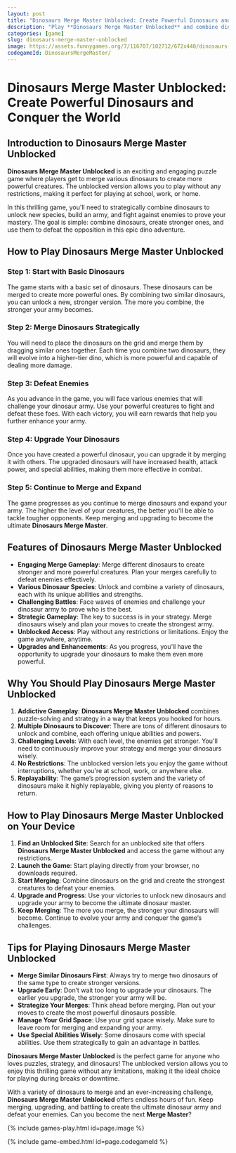 ```yaml
---
layout: post
title: "Dinosaurs Merge Master Unblocked: Create Powerful Dinosaurs and Conquer the World"
description: "Play **Dinosaurs Merge Master Unblocked** and combine dinosaurs to create powerful creatures. Build your army, defeat enemies, and become the ultimate dinosaur master!"
categories: [game]
slug: dinosaurs-merge-master-unblocked
image: https://assets.funnygames.org/7/116707/102712/672x448/dinosaurs-merge-master.webp
codegameId: DinosaursMergeMaster/
---
```


# Dinosaurs Merge Master Unblocked: Create Powerful Dinosaurs and Conquer the World

## Introduction to Dinosaurs Merge Master Unblocked

**Dinosaurs Merge Master Unblocked** is an exciting and engaging puzzle game where players get to merge various dinosaurs to create more powerful creatures. The unblocked version allows you to play without any restrictions, making it perfect for playing at school, work, or home.

In this thrilling game, you'll need to strategically combine dinosaurs to unlock new species, build an army, and fight against enemies to prove your mastery. The goal is simple: combine dinosaurs, create stronger ones, and use them to defeat the opposition in this epic dino adventure.

## How to Play Dinosaurs Merge Master Unblocked

### Step 1: Start with Basic Dinosaurs

The game starts with a basic set of dinosaurs. These dinosaurs can be merged to create more powerful ones. By combining two similar dinosaurs, you can unlock a new, stronger version. The more you combine, the stronger your army becomes.

### Step 2: Merge Dinosaurs Strategically

You will need to place the dinosaurs on the grid and merge them by dragging similar ones together. Each time you combine two dinosaurs, they will evolve into a higher-tier dino, which is more powerful and capable of dealing more damage.

### Step 3: Defeat Enemies

As you advance in the game, you will face various enemies that will challenge your dinosaur army. Use your powerful creatures to fight and defeat these foes. With each victory, you will earn rewards that help you further enhance your army.

### Step 4: Upgrade Your Dinosaurs

Once you have created a powerful dinosaur, you can upgrade it by merging it with others. The upgraded dinosaurs will have increased health, attack power, and special abilities, making them more effective in combat.

### Step 5: Continue to Merge and Expand

The game progresses as you continue to merge dinosaurs and expand your army. The higher the level of your creatures, the better you'll be able to tackle tougher opponents. Keep merging and upgrading to become the ultimate **Dinosaurs Merge Master**.

## Features of Dinosaurs Merge Master Unblocked

- **Engaging Merge Gameplay**: Merge different dinosaurs to create stronger and more powerful creatures. Plan your merges carefully to defeat enemies effectively.
- **Various Dinosaur Species**: Unlock and combine a variety of dinosaurs, each with its unique abilities and strengths.
- **Challenging Battles**: Face waves of enemies and challenge your dinosaur army to prove who is the best.
- **Strategic Gameplay**: The key to success is in your strategy. Merge dinosaurs wisely and plan your moves to create the strongest army.
- **Unblocked Access**: Play without any restrictions or limitations. Enjoy the game anywhere, anytime.
- **Upgrades and Enhancements**: As you progress, you’ll have the opportunity to upgrade your dinosaurs to make them even more powerful.

## Why You Should Play Dinosaurs Merge Master Unblocked

1. **Addictive Gameplay**: **Dinosaurs Merge Master Unblocked** combines puzzle-solving and strategy in a way that keeps you hooked for hours.
2. **Multiple Dinosaurs to Discover**: There are tons of different dinosaurs to unlock and combine, each offering unique abilities and powers.
3. **Challenging Levels**: With each level, the enemies get stronger. You'll need to continuously improve your strategy and merge your dinosaurs wisely.
4. **No Restrictions**: The unblocked version lets you enjoy the game without interruptions, whether you're at school, work, or anywhere else.
5. **Replayability**: The game’s progression system and the variety of dinosaurs make it highly replayable, giving you plenty of reasons to return.

## How to Play Dinosaurs Merge Master Unblocked on Your Device

1. **Find an Unblocked Site**: Search for an unblocked site that offers **Dinosaurs Merge Master Unblocked** and access the game without any restrictions.
2. **Launch the Game**: Start playing directly from your browser, no downloads required.
3. **Start Merging**: Combine dinosaurs on the grid and create the strongest creatures to defeat your enemies.
4. **Upgrade and Progress**: Use your victories to unlock new dinosaurs and upgrade your army to become the ultimate dinosaur master.
5. **Keep Merging**: The more you merge, the stronger your dinosaurs will become. Continue to evolve your army and conquer the game’s challenges.

## Tips for Playing Dinosaurs Merge Master Unblocked

- **Merge Similar Dinosaurs First**: Always try to merge two dinosaurs of the same type to create stronger versions.
- **Upgrade Early**: Don’t wait too long to upgrade your dinosaurs. The earlier you upgrade, the stronger your army will be.
- **Strategize Your Merges**: Think ahead before merging. Plan out your moves to create the most powerful dinosaurs possible.
- **Manage Your Grid Space**: Use your grid space wisely. Make sure to leave room for merging and expanding your army.
- **Use Special Abilities Wisely**: Some dinosaurs come with special abilities. Use them strategically to gain an advantage in battles.

**Dinosaurs Merge Master Unblocked** is the perfect game for anyone who loves puzzles, strategy, and dinosaurs! The unblocked version allows you to enjoy this thrilling game without any limitations, making it the ideal choice for playing during breaks or downtime.

With a variety of dinosaurs to merge and an ever-increasing challenge, **Dinosaurs Merge Master Unblocked** offers endless hours of fun. Keep merging, upgrading, and battling to create the ultimate dinosaur army and defeat your enemies. Can you become the next **Merge Master**?

{% include games-play.html id=page.image %}

{% include game-embed.html id=page.codegameId %}
